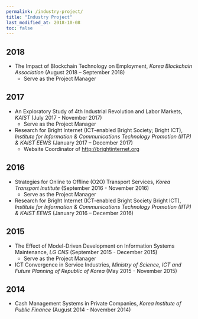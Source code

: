 ```yaml
---
permalink: /industry-project/
title: "Industry Project"
last_modified_at: 2018-10-08
toc: false
---
```



## 2018
* The Impact of Blockchain Technology on Employment, *Korea Blockchain Association* (August 2018 – September 2018)
	* Serve as the Project Manager

## 2017
* An Exploratory Study of 4th Industrial Revolution and Labor Markets, *KAIST* (July 2017 - November 2017)
	* Serve as the Project Manager
* Research for Bright Internet (ICT-enabled Bright Society; Bright ICT), *Institute for Information & Communications Technology Promotion (IITP) & KAIST EEWS* (January 2017 – December 2017) 
	* Website Coordinator of http://brightinternet.org

## 2016
* Strategies for Online to Offline (O2O) Transport Services, *Korea Transport Institute* (September 2016 - November 2016)
	* Serve as the Project Manager
* Research for Bright Internet (ICT-enabled Bright Society Bright ICT), *Institute for Information & Communications Technology Promotion (IITP) & KAIST EEWS* (January 2016 – December 2016)

## 2015
* The Effect of Model-Driven Development on Information Systems Maintenance, *LG CNS* (September 2015 - December 2015)
	* Serve as the Project Manager
* ICT Convergence in Service Industries, *Ministry of Science, ICT and Future Planning of Republic of Korea* (May 2015 - November 2015) 

## 2014
* Cash Management Systems in Private Companies, *Korea Institute of Public Finance* (August 2014 - November 2014)